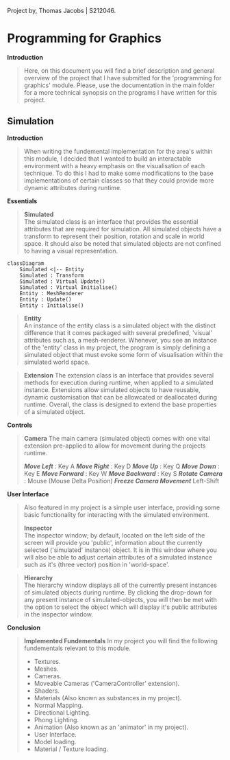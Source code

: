 Project by, Thomas Jacobs | S212046.
 # Programming for Graphics  
 
**Introduction**
>Here, on this document you will find a brief description and general overview of the project that I have submitted for the 'programming for graphics' module. Please, use the documentation in the main folder for a more technical synopsis on the programs I have written for this project.

## Simulation
**Introduction**  
>When writing the fundemental implementation for the area's within this module, I decided that I wanted to build an interactable environment with a heavy emphasis on the visualisation of each technique. To do this I had to make some modifications to the base implementations of certain classes so that they could provide more dynamic attributes during runtime.

**Essentials**  
>**Simulated**  
>The simulated class is an interface that provides the essential attributes that are required for simulation. All simulated objects have a transform to represent their position, rotation and scale in world space. It should also be noted that simulated objects are not confined to having a visual representation.
```mermaid
classDiagram
	Simulated <|-- Entity
	Simulated : Transform
	Simulated : Virtual Update()
	Simulated : Virtual Initialise()
	Entity : MeshRenderer
	Entity : Update()
	Entity : Initialise()
```
>**Entity**  
>An instance of the entity class is a simulated object with the distinct difference that it comes packaged with several predefined, 'visual' attributes such as, a mesh-renderer. Whenever, you see an instance of the 'entity' class in my project, the program is simply defining a simulated object that must evoke some form of visualisation within the simulated world space.

>**Extension**
>The extension class is an interface that provides several methods for execution during runtime, when applied to a simulated instance. Extensions allow simulated objects to have reusable, dynamic customisation that can be allowcated or deallocated during runtime. Overall, the class is designed to extend the base properties of a simulated object.

**Controls**
>**Camera**
>The main camera (simulated object) comes with one vital extension pre-applied to allow for movement during the projects runtime.
>
>***Move Left*** : Key A
>***Move Right*** : Key D
>***Move Up*** : Key Q
>***Move Down*** : Key E
>***Move Forward*** : Key W
>***Move Backward*** : Key S
>***Rotate Camera*** : Mouse (Mouse Delta Position)
>***Freeze Camera Movement*** Left-Shift

**User Interface**  
>Also featured in my project is a simple user interface, providing some basic functionality for interacting with the simulated environment.  
>
>**Inspector**  
The inspector window; by default, located on the left side of the screen will provide you 'public', information about the currently selected ('simulated' instance) object. It is in this window where you will also be able to adjust certain attributes of a simulated instance such as it's (three vector) position in 'world-space'.

>**Hierarchy**  
The hierarchy window displays all of the currently present instances of simulated objects during runtime. By clicking the drop-down for any present instance of simulated-objects, you will then be met with the option to select the object which will display it's public attributes in the inspector window.

**Conclusion**
>**Implemented Fundementals**
>In my project you will find the following fundementals relevant to this module.
> * Textures.
> * Meshes.
> * Cameras.
>  * Moveable Cameras ('CameraController' extension).
> * Shaders.
> * Materials (Also known as substances in my project).
> * Normal Mapping.
> * Directional Lighting.
> * Phong Lighting.
> * Animation (Also known as an 'animator' in my project).
> * User Interface.
> * Model loading.
> * Material / Texture loading.
